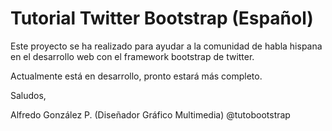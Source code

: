 # Tutorial Twitter Bootstrap (Español)

Este proyecto se ha realizado para ayudar a la comunidad de habla hispana en el desarrollo web con el framework bootstrap de twitter. 

Actualmente está en desarrollo, pronto estará más completo.

Saludos,

Alfredo González P. (Diseñador Gráfico Multimedia) @tutobootstrap
